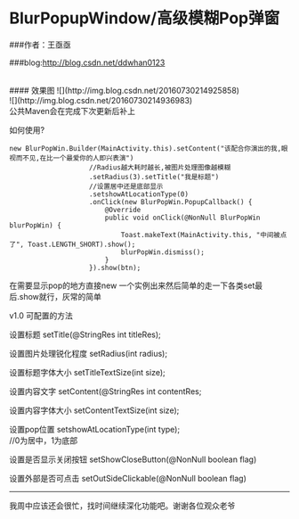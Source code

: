 # BlurPopupWindow/高级模糊Pop弹窗<br>

###作者：王亟亟

###blog:http://blog.csdn.net/ddwhan0123

<br>
#### 效果图
![](http://img.blog.csdn.net/20160730214925858)  
<br>
![](http://img.blog.csdn.net/20160730214936983)  
<br>
公共Maven会在完成下次更新后补上<br>


如何使用?  <br>

    new BlurPopWin.Builder(MainActivity.this).setContent("该配合你演出的我,眼视而不见,在比一个最爱你的人即兴表演")
                        //Radius越大耗时越长,被图片处理图像越模糊
                        .setRadius(3).setTitle("我是标题")
                        //设置居中还是底部显示
                        .setshowAtLocationType(0)
                        .onClick(new BlurPopWin.PopupCallback() {
                            @Override
                            public void onClick(@NonNull BlurPopWin blurPopWin) {
                                Toast.makeText(MainActivity.this, "中间被点了", Toast.LENGTH_SHORT).show();
                                blurPopWin.dismiss();
                            }
                        }).show(btn);
在需要显示pop的地方直接new 一个实例出来然后简单的走一下各类set最后.show就行，灰常的简单<br>

v1.0 可配置的方法<br>

设置标题 setTitle(@StringRes int titleRes);<br>

设置图片处理锐化程度 setRadius(int radius);<br>

设置标题字体大小 setTitleTextSize(int size);<br>

设置内容文字 setContent(@StringRes int contentRes;<br>

设置内容字体大小 setContentTextSize(int size);<br>

设置pop位置 setshowAtLocationType(int type);<br>//0为居中，1为底部

设置是否显示关闭按钮 setShowCloseButton(@NonNull boolean flag)

设置外部是否可点击 setOutSideClickable(@NonNull boolean flag)

--------------------------

我周中应该还会很忙，找时间继续深化功能吧。谢谢各位观众老爷




